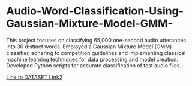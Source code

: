 # Audio-Word-Classification-Using-Gaussian-Mixture-Model-GMM-
This project focuses on classifying 65,000 one-second audio utterances into 30 distinct words. Employed a Gaussian Mixture Model (GMM) classifier, adhering to competition guidelines and implementing classical machine learning techniques for data processing and model creation. Developed Python scripts for accurate classification of test audio files.

[Link to DATASET ](https://drive.google.com/drive/folders/1A6vjGmKw6bU1KUHU3oA6b-gbkBjh5GGH)
[Link2](https://drive.google.com/file/d/1sLykuF7ukuhl9DIjWXqA5-jwcQgp0WF_/view?usp=drive_link)
